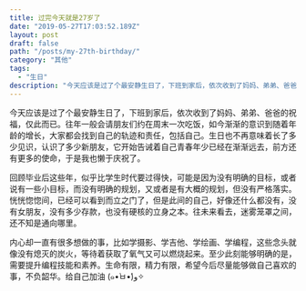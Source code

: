 ```yaml
---
title: 过完今天就是27岁了
date: "2019-05-27T17:03:52.189Z"
layout: post
draft: false
path: "/posts/my-27th-birthday/"
category: "其他"
tags:
  - "生日"
description: "今天应该是过了个最安静生日了，下班到家后，依次收到了妈妈、弟弟、爸爸的祝福，仅此而已。"
---
```


今天应该是过了个最安静生日了，下班到家后，依次收到了妈妈、弟弟、爸爸的祝福，仅此而已。往年一般会请朋友们约在周末一次吃饭，如今渐渐的意识到随着年龄的增长，大家都会找到自己的轨迹和责任，包括自己。生日也不再意味着长了多少见识，认识了多少新朋友，它开始告诫着自己青春年少已经在渐渐远去，前方还有更多的使命，于是我也懒于庆祝了。

回顾毕业后这些年，似乎比学生时代要过得快，可能是因为没有明确的目标，或者说有一些小目标，而没有明确的规划，又或者是有大概的规划，但没有严格落实。恍恍惚惚间，已经可以看到而立之门了，但是此间的自己，好像还什么都没有，没有女朋友，没有多少存款，也没有硬核的立身之本。往未来看去，迷雾笼罩之间，还不知是通向哪里。

内心却一直有很多想做的事，比如学摄影、学吉他、学绘画、学编程，这些念头就像没有熄灭的炭火，等待着获取了氧气又可以燃烧起来。至少此刻能够明确的是，需要提升编程技能和素养。生命有限，精力有限，希望今后尽量能够做自己喜欢的事，不负韶华。给自己加油 (๑•̀ㅂ•́)و✧
